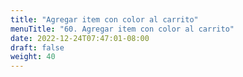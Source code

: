 ```yaml
---
title: "Agregar item con color al carrito"
menuTitle: "60. Agregar item con color al carrito"
date: 2022-12-24T07:47:01-08:00
draft: false
weight: 40
---
```

